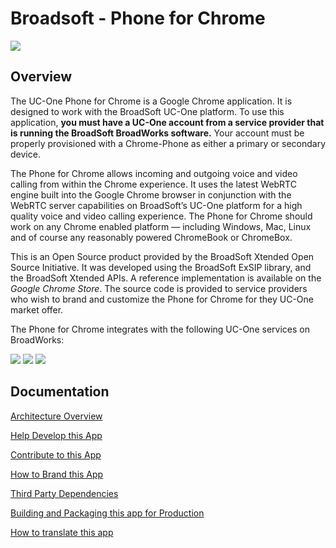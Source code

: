 # Broadsoft - Phone for Chrome

![](http://puu.sh/iKFuu/49b8df1956.png)

## Overview

The UC-One Phone for Chrome is a Google Chrome application.  It is designed to work with the BroadSoft UC-One platform.  To use this application, **you must have a UC-One account from a service provider that is running the BroadSoft BroadWorks software.**   Your account must be properly provisioned with a Chrome-Phone as either a primary or secondary device.  

The Phone for Chrome allows incoming and outgoing voice and video calling from within the Chrome experience.  It uses the latest WebRTC engine built into the Google Chrome browser in conjunction with the WebRTC server capabilities on BroadSoft’s UC-One platform for a high quality voice and video calling experience.  The Phone for Chrome should work on any Chrome enabled platform — including Windows, Mac, Linux and of course any reasonably powered ChromeBook or ChromeBox.  

This is an Open Source product provided by the BroadSoft Xtended Open Source Initiative.  It was developed using the BroadSoft ExSIP library, and the BroadSoft Xtended APIs.  A reference implementation is available on the *Google Chrome Store*.  The source code is provided to service providers who wish to brand and customize the Phone for Chrome for they UC-One market offer.  

The Phone for Chrome integrates with the following UC-One services on BroadWorks:

![](http://puu.sh/iKFgu/5c87180538.png)
![](http://puu.sh/iKFi2/bdd810bdc8.png)
![](http://puu.sh/iKF90/d7b93e076b.png)

## Documentation
[Architecture Overview](https://github.com/broadsoftxtended/Product-Phone-for-Chrome/blob/master/documentation/Architecture.md)

[Help Develop this App](https://github.com/broadsoftxtended/Product-Phone-for-Chrome/blob/master/documentation/Development.md)

[Contribute to this App](https://github.com/broadsoftxtended/Product-Phone-for-Chrome/blob/master/documentation/HowToContributeToThisApplication.md)

[How to Brand this App](https://github.com/broadsoftxtended/Product-Phone-for-Chrome/blob/master/documentation/BrandingAndLogoChanges.md)

[Third Party Dependencies](https://github.com/broadsoftxtended/Product-Phone-for-Chrome/blob/master/documentation/Dependencies.md)

[Building and Packaging this app for Production](https://github.com/broadsoftxtended/Product-Phone-for-Chrome/blob/master/documentation/HowToBuildAndPackage.md)

[How to translate this app](https://github.com/broadsoftxtended/Product-Phone-for-Chrome/blob/master/documentation/TranslationAndAddingLanguages.md)
